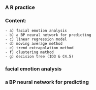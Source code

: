 ### A R practice
### Content:
	- a) facial emotion analysis
	- b) a BP neural network for predicting
	- c) linear regression model
	- d) moving average method
	- e) trend extrapolation method
	- f) clustering method
	- g) decision tree (ID3 & C4.5)

### facial emotion analysis


### a BP neural network for predicting


